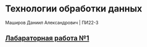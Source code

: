 # Технологии обработки данных 
Маширов Даниил Александрович | ПИ22-3

## [Лабараторная работа №1](https://github.com/10nesse/university/tree/main/%D0%9B%D0%B0%D0%B1%D0%B0%D1%80%D0%B0%D1%82%D0%BE%D1%80%D0%BD%D0%B0%D1%8F%20%D1%80%D0%B0%D0%B1%D0%BE%D1%82%D0%B0%20%E2%84%961)

